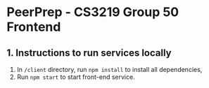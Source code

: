 # PeerPrep - CS3219 Group 50 Frontend

## 1. Instructions to run services locally

1. In `/client` directory, run `npm install` to install all dependencies,
2. Run `npm start` to start front-end service.